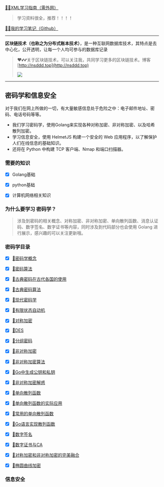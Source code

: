[😶‍🌫️XML学习指南（需外网）](https://www.w3schools.com/xml/default.asp)

>   学习资料很全，推荐！！！！

[😶‍🌫️我的学习笔记（Github）](https://github.com/3293172751/Block_Chain)

---

**区块链技术（也称之为分布式账本技术）**，是一种互联网数据库技术，其特点是去中心化，公开透明，让每一个人均可参与的数据库记录

>   ❤️💕💕关于区块链技术，可以关注我，共同学习更多的区块链技术。博客[http://nsddd.top](http://nsddd.top)
>
>   <a href="https://wakatime.com/@3293172751/projects/hngzsvjxqc?start=2022-03-30&end=2022-04-05" title="我的区块链代码时长"> <img src="https://wakatime.com/badge/user/c445b3c6-a2bc-43a2-a24a-0828a17244b4/project/79cf7f10-4f61-42b7-92a8-dfc71cb99f4c.svg"> </a>

---

## 密码学和信息安全

对于我们在网上所做的一切，有大量敏感信息处于危险之中：电子邮件地址、密码、电话号码等等。

- 我们学习密码学，使用Golang来实现各种对称加密、非对称加密、以及哈希散列加密。
- 学习信息安全，使用 HelmetJS 构建一个安全的 Web 应用程序，以了解保护人们在线信息的基础知识。
- 还将在 Python 中构建 TCP 客户端、Nmap 和端口扫描器。



### 需要的知识

+ [x] Golang基础
+ [x] python基础
+ [x] 计算机网络相关知识



### 为什么要学习 密码学？

> 涉及到密码的相关概念、对称加密、非对称加密、单向散列函数、消息认证码、数字签名、数字证书等内容，同时涉及到代码部分也会使用 Golang 进行展示，感兴趣的可以关注更新哦。

### 密码学目录

- [x] [🔑密码学概念](markdown/1.md)

- [x] [🔑密码算法](markdown/2.md)

- [x] [🔑古典密码在古代各国的使用](markdown/3.md)

- [x] [🔑古典密码算法](markdown/4.md)

- [x] [🔑现代密码学](markdown/5.md)

- [x] [🔑有限状态自动机](markdown/6.md)

- [x] [🔑对称加密](markdown/17.md)

- [x] [🔑DES](markdown/7.md)

- [x] [🔑分组密码](markdown/8.md)

- [x] [🔑非对称加密](markdown/9.md)

- [x] [🔑非对称加密算法](markdown/10.md)

- [x] [🔑Go中生成公钥和私钥](markdown/11.md)

- [x] [🔑非对称加密解惑](markdown/12.md)

- [x] [🔑单向散列函数](markdown/13.md)

- [x] [🔑单向散列函数的实际应用](markdown/14.md)

- [x] [🔑常用的单向散列函数](markdown/15.md)

- [x] [🔑Go语言实现散列函数](markdown/16.md)

- [x] [🔑数字签名](markdown/18.md)

- [x] [🔑数字证书与CA](markdown/19.md)

- [x] [🔑对称加密和非对称加密的完美融合](markdown/20.md)

- [x] [🔑椭圆曲线加密](markdown/21.md)



### 信息安全

